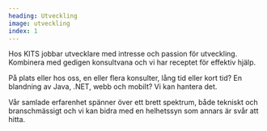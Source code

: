 ```yaml
---
heading: Utveckling
image: utveckling
index: 1
---
```


Hos KITS jobbar utvecklare med intresse och passion för utveckling. Kombinera med gedigen konsultvana och vi har receptet för effektiv hjälp.

På plats eller hos oss, en eller flera konsulter, lång tid eller kort tid? En blandning av Java, .NET, webb och mobilt? Vi kan hantera det.

Vår samlade erfarenhet spänner över ett brett spektrum, både tekniskt och branschmässigt och vi kan bidra med en helhetssyn som annars är svår att hitta.
